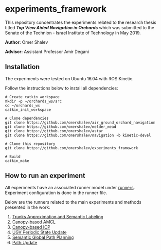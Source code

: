 # experiments_framework
This repository concentrates the experiments related to the research thesis titled ***Top View Aided Navigation in Orchards*** which was submitted to the Senate of the Technion - Israel Institute of Technology in May 2019.

**Author:** Omer Shalev

**Advisor:** Assistant Professor Amir Degani

## Installation
The experiments were tested on Ubuntu 16.04 with ROS Kinetic.

Follow the instructions below to install all dependencies:
```
# Create catkin workspace
mkdir -p ~/orchards_ws/src
cd ~/orchards_ws
catkin_init_workspace

# Clone dependencies
git clone https://github.com/omershalev/air_ground_orchard_navigation
git clone https://github.com/omershalev/nelder_mead
git clone https://github.com/omershalev/astar
git clone https://github.com/omershalev/navigation -b kinetic-devel

# Clone this repository
git clone https://github.com/omershalev/experiments_framework

# Build
catkin_make
```

## How to run an experiment
All experiments have an associated runner model under [runners](content/runners/). Experiment configuration is done in the runner file.

Below are the runners related to the main experiments and methods presented in the work:
1. [Trunks Approximation and Semantic Labeling](content/runners/trunks_detection.py)
2. [Canopy-based AMCL](content/runners/amcl_simulation.py)
3. [Canopy-based ICP](content/runners/icp_simulation.py)
4. [UGV Periodic State Update](content/runners/global_ekf_updates.py)
5. [Semantic Global Path Planning](content/runners/path_planning.py)
6. [Path Update](content/runners/trajectory_update.py)
